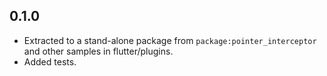 ## 0.1.0

* Extracted to a stand-alone package from `package:pointer_interceptor` and other samples in flutter/plugins.
* Added tests.
